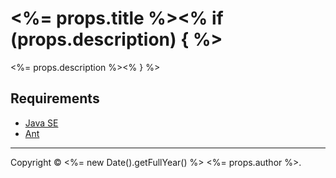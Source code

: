 # <%= props.title %><% if (props.description) { %>

<%= props.description %><% } %>

## Requirements

- [Java SE](http://www.oracle.com/technetwork/java/javase/overview)
- [Ant](http://ant.apache.org)

---

Copyright &copy; <%= new Date().getFullYear() %> <%= props.author %>.
